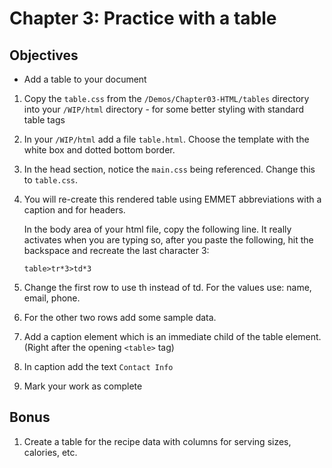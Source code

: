 # Chapter 3: Practice with a table

## Objectives
* Add a table to your document

1. Copy the `table.css` from the `/Demos/Chapter03-HTML/tables` directory into your `/WIP/html` directory - for some better styling with standard table tags
 
1. In your `/WIP/html` add a file `table.html`. Choose the template with the white box and dotted bottom border.

1. In the head section, notice the `main.css` being referenced. Change this to `table.css`.

1. You will re-create this rendered table using EMMET abbreviations with a caption and <th> for headers.

    In the body area of your html file, copy the following line. It really activates when you are typing so, after you paste the following, hit the backspace and recreate the last character 3:
    ```
    table>tr*3>td*3
    ```

1. Change the first row to use th instead of td. For the values use: name, email, phone. 

1. For the other two rows add some sample data.

1. Add a caption element which is an immediate child of the table element. (Right after the opening `<table>` tag)

1. In caption add the text `Contact Info`

1. Mark your work as complete

## Bonus

1. Create a table for the recipe data with columns for serving sizes, calories, etc. 